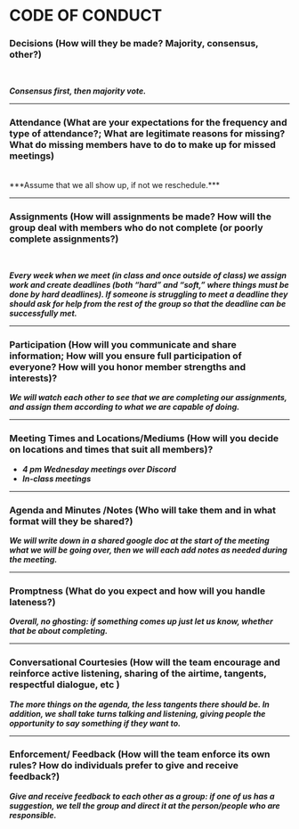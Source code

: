 # CODE OF CONDUCT

### Decisions (How will they be made? Majority, consensus, other?) 
<br>

***Consensus first, then majority vote.***

---

### Attendance (What are your expectations for the frequency and type of attendance?; What are legitimate reasons for missing? What do missing members have to do to make up for missed meetings)
<br>
***Assume that we all show up, if not we reschedule.***

---
### Assignments (How will assignments be made? How will the group deal with members who do not complete (or poorly complete assignments?)
<br>

***Every week when we meet (in class and once outside of class) we assign work and create deadlines (both “hard” and “soft,” where things must be done by hard deadlines). If someone is struggling to meet a deadline they should ask for help from the rest of the group so that the deadline can be successfully met.***

---

### Participation (How will you communicate and share information; How will you ensure full participation of everyone? How will you honor member strengths and interests)? <br>

***We will watch each other to see that we are completing our assignments, and assign them according to what we are capable of doing.*** 

---

### Meeting Times and Locations/Mediums (How will you decide on locations and times that suit all members)? <br>

- ***4 pm Wednesday meetings over Discord***
- ***In-class meetings***


---
### Agenda and Minutes /Notes (Who will take them and in what format will they be shared?)<br>

***We will write down in a shared google doc at the start of the meeting what we will be going over, then we will each add notes as needed during the meeting.*** 

---
### Promptness (What do you expect and how will you handle lateness?) <br>
***Overall, no ghosting: if something comes up just let us know, whether that be about completing.***

---
### Conversational Courtesies (How will the team encourage and reinforce active listening, sharing of the airtime, tangents, respectful dialogue, etc ) <br>
***The more things on the agenda, the less tangents there should be. In addition, we shall take turns talking and listening, giving people the opportunity to say something if they want to.*** 

---
### Enforcement/ Feedback (How will the team enforce its own rules? How do individuals prefer to give and receive feedback?) <br>
***Give and receive feedback to each other as a group: if one of us has a suggestion, we tell the group and direct it at the person/people who are responsible.*** 
